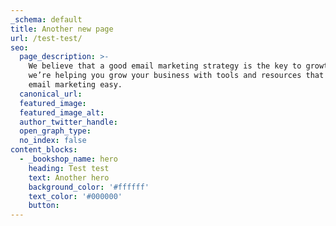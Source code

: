 ```yaml
---
_schema: default
title: Another new page
url: /test-test/
seo:
  page_description: >-
    We believe that a good email marketing strategy is the key to growth. So
    we’re helping you grow your business with tools and resources that make
    email marketing easy.
  canonical_url:
  featured_image:
  featured_image_alt:
  author_twitter_handle:
  open_graph_type:
  no_index: false
content_blocks:
  - _bookshop_name: hero
    heading: Test test
    text: Another hero
    background_color: '#ffffff'
    text_color: '#000000'
    button:
---
```

